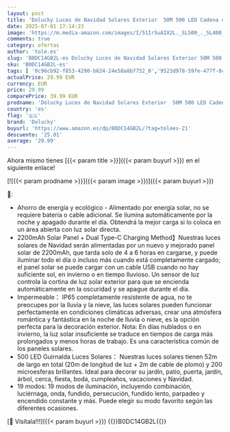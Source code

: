 ```yaml
---
layout: post
title: 'Dolucky Luces de Navidad Solares Exterior  50M 500 LED Cadena de Luces Colores 19 Modos Impermeable Guirnalda Decoración para Arboles de Navidad Fiesta Boda Patio Jardine Terraza'
date: 2025-07-01 17:14:23
image: 'https://m.media-amazon.com/images/I/51IrSuAIX2L._SL500_._SL400_.jpg'
comments: true
category: ofertas
author: 'tole.es'
slug: 'B0DC14GB2L-es Dolucky Luces de Navidad Solares Exterior 50M 500 LED...'
sku: 'B0DC14GB2L-es'
tags: [ '0c96cb92-f853-4290-b624-24e58a8b7752_0','9523d978-59fe-477f-8c56-f69a4f1f65a6_0','9523d978-59fe-477f-8c56-f69a4f1f65a6_1601','9523d978-59fe-477f-8c56-f69a4f1f65a6_3301','Arborist Merchandising Root','CML-Home','Custom Stores','Guirnaldas luminosas','Guirnaldas luminosas de exterior-interior','Hogar y cocina','Home all','Iluminación','Iluminación LED','Lighting & Electrical','Los favoritos de nuestros clientes Social: Hogar y cocina','Los favoritos de nuestros clientes Social: Hogar y cocina líneas duras','Self Service','Special Features Stores','Tienda de Iluminación LED','dolucky','e37d34a9-178a-4098-be78-ddb28539c2f9_0','navidad','🇪🇸', ]
actualPrice: 29.99 EUR
currency: EUR
price: 29.99
comparePrice: 39.99 EUR
prodname: 'Dolucky Luces de Navidad Solares Exterior  50M 500 LED Cadena de Luces Colores 19 Modos Impermeable Guirnalda Decoración para Arboles de Navidad Fiesta Boda Patio Jardine Terraza'
country: 'es'
flag: '🇪🇸'
brand: 'Dolucky'
buyurl: 'https://www.amazon.es/dp/B0DC14GB2L/?tag=tolees-21'
descuento: '25.01'
average: '29.99'
---
```


Ahora mismo tienes [{{< param title >}}]({{< param buyurl >}}) en el siguiente enlace!

[![{{< param prodname >}}]({{< param image >}})]({{< param buyurl >}})

🔎:

- Ahorro de energía y ecológico - Alimentado por energía solar, no se requiere batería o cable adicional. Se ilumina automáticamente por la noche y apagado durante el día. Obtendrá la mejor carga si lo coloca en un área abierta con luz solar directa.
- 2200mAh Solar Panel + Dual Type-C Charging Method】Nuestras luces solares de Navidad serán alimentadas por un nuevo y mejorado panel solar de 2200mAh, que tarda solo de 4 a 6 horas en cargarse, y puede iluminar todo el día o incluso más cuando está completamente cargado; el panel solar se puede cargar con un cable USB cuando no hay suficiente sol, en invierno o en tiempo lluvioso. Un sensor de luz controla la cortina de luz solar exterior para que se encienda automáticamente en la oscuridad y se apague durante el día.
- Impermeable： IP65 completamente resistente de agua, no te preocupes por la lluvia y la nieve, las luces solares pueden funcionar perfectamente en condiciones climáticas adversas, crear una atmósfera romántica y fantástica en la noche de lluvia o nieve, es la opción perfecta para la decoración exterior. Nota: En días nublados o en invierno, la luz solar insuficiente se traduce en tiempos de carga más prolongados y menos horas de trabajo. Es una característica común de los paneles solares.
- 500 LED Guirnalda Luces Solares： Nuestras luces solares tienen 52m de largo en total (20m de longitud de luz + 2m de cable de plomo) y 200 microesferas brillantes. Ideal para decorar su jardín, patio, puerta, jardín, árbol, cerca, fiesta, boda, cumpleaños, vacaciones y Navidad.
- 19 modos: 19 modos de iluminación, incluyendo combinación, luciérnaga, onda, fundido, persecución, fundido lento, parpadeo y encendido constante y más. Puede elegir su modo favorito según las diferentes ocasiones.

[🛒 Visítala!!!]({{< param buyurl >}})
{{<world>}}B0DC14GB2L{{</world>}}
